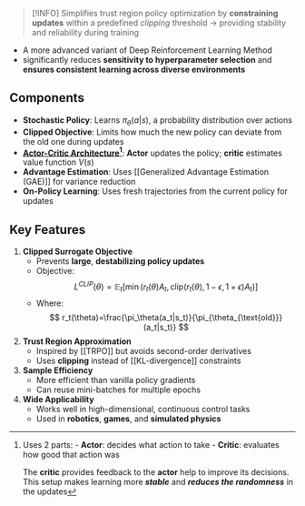 
>[!INFO]
> Simplifies trust region policy optimization by **constraining updates** within a predefined _clipping_ threshold &rarr; providing stability and reliability during training

- A more advanced variant of Deep Reinforcement Learning Method
- significantly reduces **sensitivity to hyperparameter selection** and **ensures consistent learning across diverse environments**

## Components

- **Stochastic Policy**: Learns $\pi_\theta(a|s)$, a probability distribution over actions
- **Clipped Objective**: Limits how much the new policy can deviate from the old one during updates
- **[Actor-Critic Architecture](https://www.geeksforgeeks.org/machine-learning/actor-critic-algorithm-in-reinforcement-learning/)[^1]**: **Actor** updates the policy; **critic** estimates value function $V(s)$
- **Advantage Estimation**: Uses [[Generalized Advantage Estimation (GAE)]] for variance reduction
- **On-Policy Learning**: Uses fresh trajectories from the current policy for updates

## Key Features

1. **Clipped Surrogate Objective**
	- Prevents **large**, **destabilizing policy updates**
	- Objective:
		$$
		L^{CLIP}(\theta) = \mathbb{E}_t \left[\min \left(r_t(\theta)A_t, \text{clip}(r_t(\theta), 1 - \epsilon, 1 + \epsilon)A_t \right) \right]
		$$
	- Where:		
		$$
		r_t(\theta)=\frac{\pi_\theta(a_t|s_t)}{\pi_{\theta_{\text{old}}}(a_t|s_t)}
		$$
2. **Trust Region Approximation**
	- Inspired by [[TRPO]] but avoids second-order derivatives
	- Uses **clipping** instead of [[KL-divergence]] constraints
3. **Sample Efficiency**
	- More efficient than vanilla policy gradients
	- Can reuse mini-batches for multiple epochs
4. **Wide Applicability**
	- Works well in high-dimensional, continuous control tasks
	- Used in **robotics**, **games**, and **simulated physics**

[^1]: Uses 2 parts:
		- **Actor**: decides what action to take
		- **Critic**: evaluates how good that action was
		
	The **critic** provides feedback to the **actor** help to improve its decisions. This setup makes learning more ***stable*** and ***reduces the randomness*** in the updates
